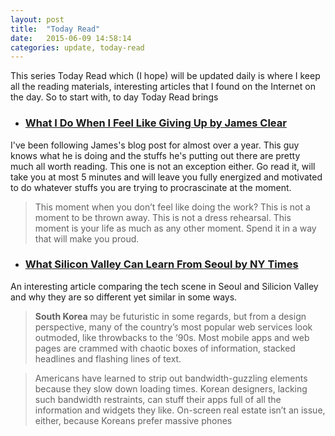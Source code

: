```yaml
---
layout: post
title:  "Today Read"
date:   2015-06-09 14:58:14
categories: update, today-read
---
```

This series Today Read which (I hope) will be updated daily is where I keep all the reading materials, interesting articles that I found on the Internet on the day. So to start with, to day Today Read brings

* ### [What I Do When I Feel Like Giving Up by James Clear](http://jamesclear.com/giving-up?__s=mbpwotdayps4eqbfdkfa)

I've been following James's blog post for almost over a year. This guy knows what he is doing and the stuffs he's putting out there are pretty much all worth reading. This one is not an exception either. Go read it, will take you at most 5 minutes and will leave you fully energized and motivated to do whatever stuffs you are trying to procrascinate at the moment.

>This moment when you don’t feel like doing the work? This is not a moment to be thrown away. This is not a dress rehearsal. This moment is your life as much as any other moment. Spend it in a way that will make you proud.

* ### [What Silicon Valley Can Learn From Seoul by NY Times](http://www.nytimes.com/2015/06/07/magazine/what-silicon-valley-can-learn-from-seoul.html)

An interesting article comparing the tech scene in Seoul and Silicion Valley and why they are so different yet similar in some ways.

> **South Korea** may be futuristic in some regards, but from a design perspective, many of the country’s most popular web services look outmoded, like throwbacks to the ’90s. Most mobile apps and web pages are crammed with chaotic boxes of information, stacked headlines and flashing lines of text.

> Americans have learned to strip out bandwidth-guzzling elements because they slow down loading times. Korean designers, lacking such bandwidth restraints, can stuff their apps full of all the information and widgets they like. On-screen real estate isn’t an issue, either, because Koreans prefer massive phones